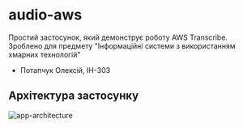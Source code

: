 # audio-aws
Простий застосунок, який демонструє роботу AWS Transcribe.  
Зроблено для предмету "Інформаційні системи з використанням хмарних технологій"  
- Потапчук Олексій, ІН-303
## Архітектура застосунку
![app-architecture](https://user-images.githubusercontent.com/111981916/230762087-3906c384-1bb4-4341-b12e-f847adc4a47b.png)
